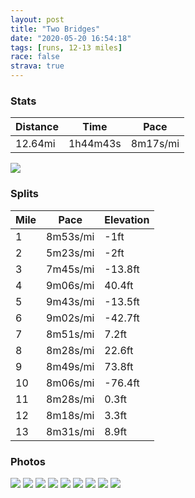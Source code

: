 ```yaml
---
layout: post
title: "Two Bridges"
date: "2020-05-20 16:54:18"
tags: [runs, 12-13 miles]
race: false
strava: true
---
```


### Stats

| Distance | Time | Pace |
|----------|------|------|
|12.64mi|1h44m43s|8m17s/mi|

<img src='https://maps.googleapis.com/maps/api/staticmap?maptype=roadmap&path=enc:kcwwF`ksbMtBuFdAiDjA_AhAS|@cBb@IDo@j@YzBeD~Co@h@c@fAoBbAa@f@G`A\h@yAtBcAb@_B~@w@Ra@@a@dEs@w@o@DMg@_Ac@MI]bJZ`@lAA^j@@`@PMFnB`@MJj[|@~WzC|BFr@oBb@m@zEzBh@?p@fBv@p@p@EANPR|u@nc@i@EpG~B\Xn@xAlEtC~@|@rA`Bv@Zb@d@Lt@fB`@f@b@Jf@lFnDfApApBnAnAvA`A^tDdE|@v@xAdA|AcB|@eCHs@|Aa@xEdC\Z|@@d@l@r@c@CT^TpB_@`Ab@z@[vBoBbDwEVGlBkD~DoEhA}Af@_BlAmAh@kAd@UdB{CdAm@t@_BjEgFlEqGNu@lE_F|BwCjJsMWW@oEH[G}AJQK[BaBHg@W{@F[t@g@l@aAn@uCHeBAWKCF_HOwA^mAMiBJqCPk@IiAdB]ZTRa@hBHJeADyDz@iPFkEKcALc@OsATcCK{BJ@Vu@LmBKqC`@yKNaHH}EBgI{@yIAoBOm@WOYcDqEoCiCsEo@e@uC~CsAr@ATg@V_@r@m@`@[t@gA~@u@`CCxAm@`DmB|CxAhCgBjBkChEoA`AqEbAoDtA{BE_BBiGp@sCo@cADm@]e@VGMIu@ZmBDkBYyACgAZyAT}ACu@TyDCk@q@OUE_@`@k@bC_AlB}@jF_@j@i@vBIrAJfAo@|@y@lB@j@Ur@Dd@CV{@rCClA]fA[hC]r@Bp@o@dBs@tEYf@wAvFBf@]~A_@l@qBdMeAxA_@vCwA~HkA`C}@tFk@fAw@tFAdAg@bCWTkAnEY`DUr@QjE_BvDBtAa@b@cAhCOfCc@pBw@l@KZO`Di@bDWh@EzASnAqCxIqB?aEoAc@PgD}AqBmCaAWUH_Am@CKLCm@s@wAm@i@m@uAe@aAuAcE}BSBcCuCkA_@iAmA}@]qCgDm@GOw@cA_@uDeAo@F{Aq@FNOEi@g@gA\q@[uAKeARy@]}Cf@iA}AeCyAOJk@vBk@r@_DVyCe@_DiAsBDEa@eCUyCkAuAb@eAQKEeBOk@^w@DwBWqAs@sCSgBk@k@e@mBXe@QmAf@qA?mCcB{Ax@a@Ow@LyA{AuA?NHq@m@sADu@E{Bq@}ACk@z@?b@]x@&key=AIzaSyC1MId7bFpkLXNAaYhBSTb8jLyiSqzbDtM&size=800x800&markers=color:yellow|label:S|40.7559,-73.99617&markers=color:green|label:F|40.752119999999984,-73.98815'>

### Splits

| Mile | Pace | Elevation |
|------|------|-----------|
|1|8m53s/mi|-1ft|
|2|5m23s/mi|-2ft|
|3|7m45s/mi|-13.8ft|
|4|9m06s/mi|40.4ft|
|5|9m43s/mi|-13.5ft|
|6|9m02s/mi|-42.7ft|
|7|8m51s/mi|7.2ft|
|8|8m28s/mi|22.6ft|
|9|8m49s/mi|73.8ft|
|10|8m06s/mi|-76.4ft|
|11|8m28s/mi|0.3ft|
|12|8m18s/mi|3.3ft|
|13|8m31s/mi|8.9ft|

### Photos
<img src='https://dgtzuqphqg23d.cloudfront.net/rk-Z-W_qHdy_uhHguocPs-IRo4w5pMvtyD2lBZnFnac-768x768.jpg'>

<img src='https://dgtzuqphqg23d.cloudfront.net/7EuclUBVeDZp0W65Q_PneJ7OWpBMxmHYgaNGDMOpHy4-768x768.jpg'>

<img src='https://dgtzuqphqg23d.cloudfront.net/wU5p9IHjVNCLudx6w5XHwox03SJqd5tmRcmhYQWR_ig-576x768.jpg'>

<img src='https://dgtzuqphqg23d.cloudfront.net/36ps4VaCz5WabNYavsLikYMfiN42TnSwm-SKdN_TNpY-768x768.jpg'>

<img src='https://dgtzuqphqg23d.cloudfront.net/P-izhATNchOqDzGVU9lirybXcFX516q4ei5sK90iwJo-768x768.jpg'>

<img src='https://dgtzuqphqg23d.cloudfront.net/NdRG4SQBEPoj8ghpEmYEV4JG3nLiViY-KFcDIQACFm0-768x768.jpg'>

<img src='https://dgtzuqphqg23d.cloudfront.net/CRyMSKG6djumHnXqXR6eB_fmpJDlOPblENmBXNrHFBU-768x768.jpg'>

<img src='https://dgtzuqphqg23d.cloudfront.net/v0SQpatkLV-cCdxSb6aaYCs3osMdqAgeujlezAzeHjs-768x768.jpg'>

<img src='https://dgtzuqphqg23d.cloudfront.net/um3T3I8wH50JS9QW5msJJ9nh8HB17HDBtQSXp0querU-768x767.jpg'>
